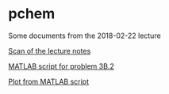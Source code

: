# pchem

Some documents from the 2018-02-22 lecture


[Scan of the lecture notes](https://github.com/sdsu-unrc/pchem/blob/master/pchem.pdf)

[MATLAB script for problem 3B.2](https://github.com/sdsu-unrc/pchem/blob/master/Atkins3B_2.m)

[Plot from MATLAB script](https://github.com/sdsu-unrc/pchem/blob/master/CpoverTplot.png)
